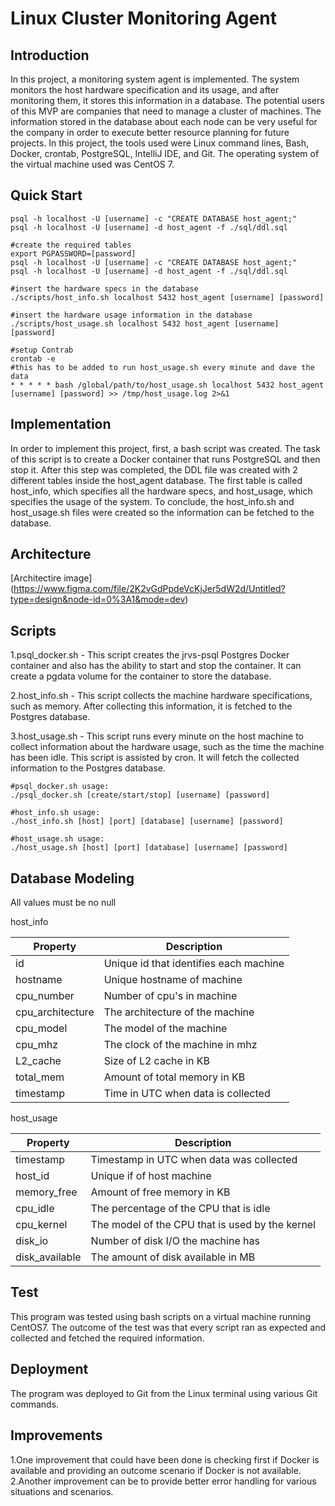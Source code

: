 # Linux Cluster Monitoring Agent

## Introduction

In this project, a monitoring system agent is implemented. The system monitors the host hardware specification and its usage, and after monitoring them, it stores this information in a database. The potential users of this MVP are companies that need to manage a cluster of machines. The information stored in the database about each node can be very useful for the company in order to execute better resource planning for future projects. In this project, the tools used were Linux command lines, Bash, Docker, crontab, PostgreSQL, IntelliJ IDE, and Git. The operating system of the virtual machine used was CentOS 7.

## Quick Start

```export PGPASSWORD=[password]
psql -h localhost -U [username] -c "CREATE DATABASE host_agent;"
psql -h localhost -U [username] -d host_agent -f ./sql/ddl.sql

#create the required tables
export PGPASSWORD=[password]
psql -h localhost -U [username] -c "CREATE DATABASE host_agent;"
psql -h localhost -U [username] -d host_agent -f ./sql/ddl.sql

#insert the hardware specs in the database
./scripts/host_info.sh localhost 5432 host_agent [username] [password]

#insert the hardware usage information in the database
./scripts/host_usage.sh localhost 5432 host_agent [username] [password]

#setup Contrab
crontab -e
#this has to be added to run host_usage.sh every minute and dave the data
* * * * * bash /global/path/to/host_usage.sh localhost 5432 host_agent [username] [password] >> /tmp/host_usage.log 2>&1
```

## Implementation

In order to implement this project, first, a bash script was created. The task of this script is to create a Docker container that runs PostgreSQL and then stop it. After this step was completed, the DDL file was created with 2 different tables inside the host_agent database. The first table is called host_info, which specifies all the hardware specs, and host_usage, which specifies the usage of the system. To conclude, the host_info.sh and host_usage.sh files were created so the information can be fetched to the database.

## Architecture

[Architectire image] (https://www.figma.com/file/2K2vGdPpdeVcKjJer5dW2d/Untitled?type=design&node-id=0%3A1&mode=dev)

## Scripts

1.psql_docker.sh - This script creates the jrvs-psql Postgres Docker container and also has the ability to start and stop the container. It can create a pgdata volume for the container to store the database.

2.host_info.sh - This script collects the machine hardware specifications, such as memory. After collecting this information, it is fetched to the Postgres database.

3.host_usage.sh - This script runs every minute on the host machine to collect information about the hardware usage, such as the time the machine has been idle. This script is assisted by cron. It will fetch the collected information to the Postgres database.

``` .ddl.sql: This SQL  script  contains all the information collected by the bash scripts.
#psql_docker.sh usage:
./psql_docker.sh [create/start/stop] [username] [password]

#host_info.sh usage:
./host_info.sh [host] [port] [database] [username] [password]

#host_usage.sh usage:
./host_usage.sh [host] [port] [database] [username] [password]
```


## Database Modeling

All values must be no null

host_info

|Property|Description|
| --- | --- |
|id|Unique id that identifies each machine|
|hostname|Unique hostname of machine|
|cpu_number|Number of cpu's in machine|
|cpu_architecture|The architecture of the machine|
|cpu_model|The model of the machine|
|cpu_mhz|The clock of the machine in mhz|
|L2_cache|Size of L2 cache in KB|
|total_mem|Amount of total memory in KB|
|timestamp|Time in UTC when data is collected|

host_usage

|Property|Description|
| --- | --- |
| timestamp|Timestamp in UTC when data was collected| 
| host_id	| Unique if of host machine| 
| memory_free|	Amount of free memory in KB| 
| cpu_idle|The percentage of the CPU that is idle| 
| cpu_kernel|The model of the CPU that is used by the kernel| 
| disk_io|Number of disk I/O the machine has| 
| disk_available|The amount of disk available in MB| 

## Test

This program was tested using bash scripts on a virtual machine running CentOS7. The outcome of the test was that every script ran as expected and collected and fetched the required information.

## Deployment

The program was deployed to Git from the Linux terminal using various Git commands.

## Improvements

1.One improvement that could have been done is checking first if Docker is available and providing an outcome scenario if Docker is not available.
2.Another improvement can be to provide better error handling for various situations and scenarios.


